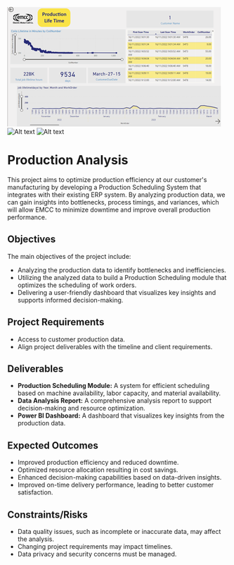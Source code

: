 ![Alt text](https://github.com/DonyaBonyadian/production-Analysis/blob/main/production.png)       ![Alt text]()      ![Alt text](image-url)



# Production Analysis

This project aims to optimize production efficiency at our customer's manufacturing by developing a Production Scheduling System that integrates with their existing ERP system. By analyzing production data, we can gain insights into bottlenecks, process timings, and variances, which will allow EMCC to minimize downtime and improve overall production performance.

## Objectives

The main objectives of the project include:

- Analyzing the production data to identify bottlenecks and inefficiencies.
- Utilizing the analyzed data to build a Production Scheduling module that optimizes the scheduling of work orders.
- Delivering a user-friendly dashboard that visualizes key insights and supports informed decision-making.

## Project Requirements

- Access to customer production data.
- Align project deliverables with the timeline and client requirements.

## Deliverables

- **Production Scheduling Module:** A system for efficient scheduling based on machine availability, labor capacity, and material availability.
- **Data Analysis Report:** A comprehensive analysis report to support decision-making and resource optimization.
- **Power BI Dashboard:** A dashboard that visualizes key insights from the production data.

## Expected Outcomes

- Improved production efficiency and reduced downtime.
- Optimized resource allocation resulting in cost savings.
- Enhanced decision-making capabilities based on data-driven insights.
- Improved on-time delivery performance, leading to better customer satisfaction.

## Constraints/Risks

- Data quality issues, such as incomplete or inaccurate data, may affect the analysis.
- Changing project requirements may impact timelines.
- Data privacy and security concerns must be managed.
